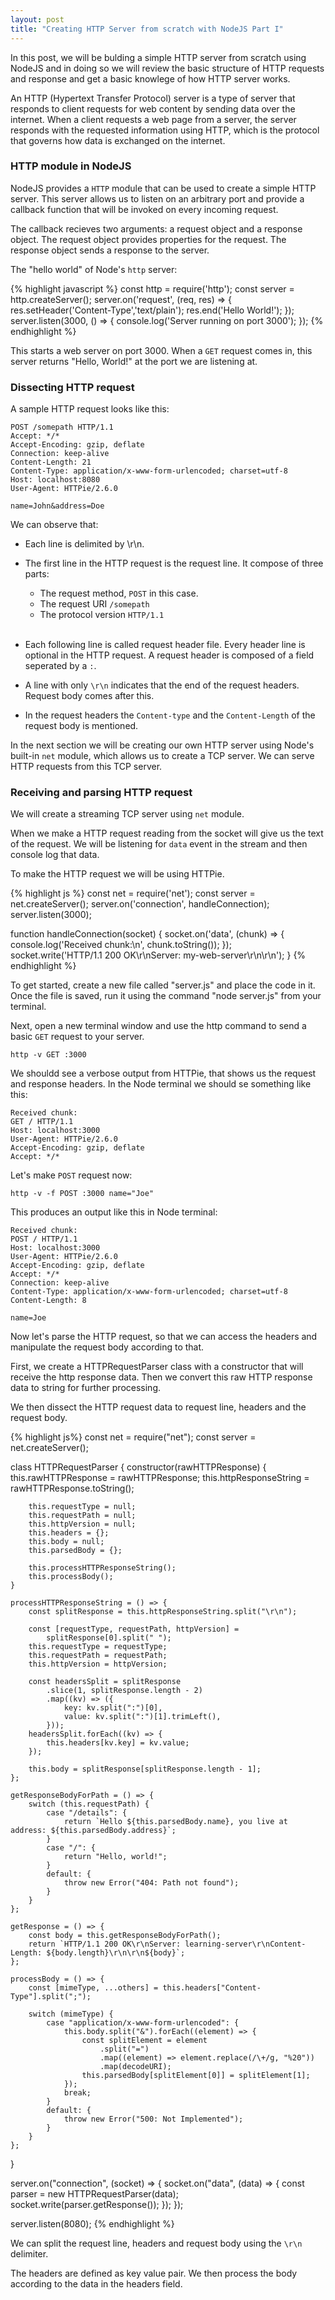 ```yaml
---
layout: post
title: "Creating HTTP Server from scratch with NodeJS Part I"
---
```


In this post, we will be bulding a simple HTTP server from scratch using NodeJS and in doing so we will review the basic structure of HTTP requests and response and get a basic knowlege of how HTTP server works.

An HTTP (Hypertext Transfer Protocol) server is a type of server that responds to client requests for web content by sending data over the internet. When a client requests a web page from a server, the server responds with the requested information using HTTP, which is the protocol that governs how data is exchanged on the internet.

<h3>HTTP module in NodeJS</h3>

NodeJS provides a `HTTP` module that can be used to create a simple HTTP server. This server allows us to listen on an arbitrary port and provide a callback function that will be invoked on every incoming request.

The callback recieves two arguments: a request object and a response object. The request object provides properties for the request. The response object sends a response to the server.

The "hello world" of Node's `http` server:

{% highlight javascript %}
const http = require('http');
const server = http.createServer();
server.on('request', (req, res) => {
res.setHeader('Content-Type','text/plain');
res.end('Hello World!');
});
server.listen(3000, () => {
console.log('Server running on port 3000');
});
{% endhighlight %}

This starts a web server on port 3000. When a `GET` request comes in, this server returns "Hello, World!" at the port we are listening at.

<h3>Dissecting HTTP request</h3>

A sample HTTP request looks like this:

```
POST /somepath HTTP/1.1
Accept: */*
Accept-Encoding: gzip, deflate
Connection: keep-alive
Content-Length: 21
Content-Type: application/x-www-form-urlencoded; charset=utf-8
Host: localhost:8080
User-Agent: HTTPie/2.6.0

name=John&address=Doe
```

We can observe that:

- Each line is delimited by \r\n.

- The first line in the HTTP request is the request line. It compose of three parts:

  - The request method, `POST` in this case.
  - The request URI `/somepath`
  - The protocol version `HTTP/1.1`

  <br />

- Each following line is called request header file. Every header line is optional in the HTTP request. A request header is composed of a field seperated by a `:`.

- A line with only `\r\n` indicates that the end of the request headers. Request body comes after this.

- In the request headers the `Content-type` and the `Content-Length` of the request body is mentioned.

In the next section we will be creating our own HTTP server using Node's built-in `net` module, which allows us to create a TCP server. We can serve HTTP requests from this TCP server.

<h3>Receiving and parsing HTTP request</h3>

We will create a streaming TCP server using `net` module.

When we make a HTTP request reading from the socket will give us the text of the request. We will be listening for `data` event in the stream and then console log that data.

To make the HTTP request we will be using HTTPie.

{% highlight js %}
const net = require('net');
const server = net.createServer();
server.on('connection', handleConnection);
server.listen(3000);

function handleConnection(socket) {
socket.on('data', (chunk) => {
console.log('Received chunk:\n', chunk.toString());
});
socket.write('HTTP/1.1 200 OK\r\nServer: my-web-server\r\n\r\n');
}
{% endhighlight %}

To get started, create a new file called "server.js" and place the code in it. Once the file is saved, run it using the command "node server.js" from your terminal.

Next, open a new terminal window and use the http command to send a basic `GET` request to your server.

```
http -v GET :3000
```

We shouldd see a verbose output from HTTPie, that shows us the request and response headers. In the Node terminal we should se something like this:

```
Received chunk:
GET / HTTP/1.1
Host: localhost:3000
User-Agent: HTTPie/2.6.0
Accept-Encoding: gzip, deflate
Accept: */*
```

Let's make `POST` request now:

```
http -v -f POST :3000 name="Joe"
```

This produces an output like this in Node terminal:

```
Received chunk:
POST / HTTP/1.1
Host: localhost:3000
User-Agent: HTTPie/2.6.0
Accept-Encoding: gzip, deflate
Accept: */*
Connection: keep-alive
Content-Type: application/x-www-form-urlencoded; charset=utf-8
Content-Length: 8

name=Joe
```

Now let's parse the HTTP request, so that we can access the headers and manipulate the request body according to that.

First, we create a HTTPRequestParser class with a constructor that will receive the http response data. Then we convert this raw HTTP response data to string for further processing.

We then dissect the HTTP request data to request line, headers and the request body.

{% highlight js%}
const net = require("net");
const server = net.createServer();

class HTTPRequestParser {
constructor(rawHTTPResponse) {
this.rawHTTPResponse = rawHTTPResponse;
this.httpResponseString = rawHTTPResponse.toString();

        this.requestType = null;
        this.requestPath = null;
        this.httpVersion = null;
        this.headers = {};
        this.body = null;
        this.parsedBody = {};

        this.processHTTPResponseString();
        this.processBody();
    }

    processHTTPResponseString = () => {
        const splitResponse = this.httpResponseString.split("\r\n");

        const [requestType, requestPath, httpVersion] =
            splitResponse[0].split(" ");
        this.requestType = requestType;
        this.requestPath = requestPath;
        this.httpVersion = httpVersion;

        const headersSplit = splitResponse
            .slice(1, splitResponse.length - 2)
            .map((kv) => ({
                key: kv.split(":")[0],
                value: kv.split(":")[1].trimLeft(),
            }));
        headersSplit.forEach((kv) => {
            this.headers[kv.key] = kv.value;
        });

        this.body = splitResponse[splitResponse.length - 1];
    };

    getResponseBodyForPath = () => {
        switch (this.requestPath) {
            case "/details": {
                return `Hello ${this.parsedBody.name}, you live at address: ${this.parsedBody.address}`;
            }
            case "/": {
                return "Hello, world!";
            }
            default: {
                throw new Error("404: Path not found");
            }
        }
    };

    getResponse = () => {
        const body = this.getResponseBodyForPath();
        return `HTTP/1.1 200 OK\r\nServer: learning-server\r\nContent-Length: ${body.length}\r\n\r\n${body}`;
    };

    processBody = () => {
        const [mimeType, ...others] = this.headers["Content-Type"].split(";");

        switch (mimeType) {
            case "application/x-www-form-urlencoded": {
                this.body.split("&").forEach((element) => {
                    const splitElement = element
                        .split("=")
                        .map((element) => element.replace(/\+/g, "%20"))
                        .map(decodeURI);
                    this.parsedBody[splitElement[0]] = splitElement[1];
                });
                break;
            }
            default: {
                throw new Error("500: Not Implemented");
            }
        }
    };

}

server.on("connection", (socket) => {
socket.on("data", (data) => {
const parser = new HTTPRequestParser(data);
socket.write(parser.getResponse());
});
});

server.listen(8080);
{% endhighlight %}

We can split the request line, headers and request body using the `\r\n` delimiter.

The headers are defined as key value pair. We then process the body according to the data in the headers field.
